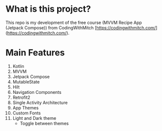 # What is this project?
This repo is my development of the free course (MVVM Recipe App (Jetpack Compose)) from CodingWithMitch [https://codingwithmitch.com/] (https://codingwithmitch.com/).

# Main Features
1. Kotlin
1. MVVM
1. Jetpack Compose
1. MutableState
1. Hilt
1. Navigation Components
1. Retrofit2
1. Single Activity Architecture
1. App Themes
1. Custom Fonts
1. Light and Dark theme
	- Toggle between themes

